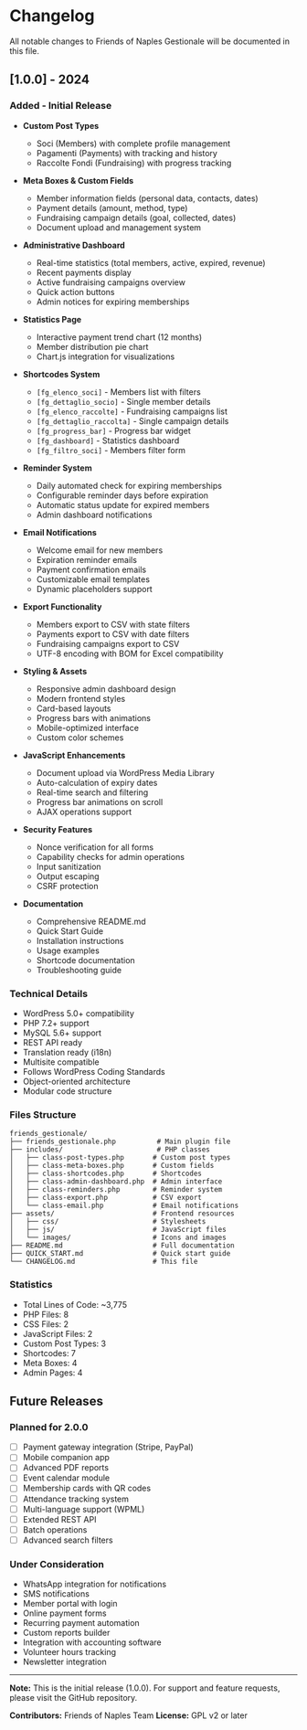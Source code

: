 # Changelog

All notable changes to Friends of Naples Gestionale will be documented in this file.

## [1.0.0] - 2024

### Added - Initial Release
- **Custom Post Types**
  - Soci (Members) with complete profile management
  - Pagamenti (Payments) with tracking and history
  - Raccolte Fondi (Fundraising) with progress tracking
  
- **Meta Boxes & Custom Fields**
  - Member information fields (personal data, contacts, dates)
  - Payment details (amount, method, type)
  - Fundraising campaign details (goal, collected, dates)
  - Document upload and management system
  
- **Administrative Dashboard**
  - Real-time statistics (total members, active, expired, revenue)
  - Recent payments display
  - Active fundraising campaigns overview
  - Quick action buttons
  - Admin notices for expiring memberships
  
- **Statistics Page**
  - Interactive payment trend chart (12 months)
  - Member distribution pie chart
  - Chart.js integration for visualizations
  
- **Shortcodes System**
  - `[fg_elenco_soci]` - Members list with filters
  - `[fg_dettaglio_socio]` - Single member details
  - `[fg_elenco_raccolte]` - Fundraising campaigns list
  - `[fg_dettaglio_raccolta]` - Single campaign details
  - `[fg_progress_bar]` - Progress bar widget
  - `[fg_dashboard]` - Statistics dashboard
  - `[fg_filtro_soci]` - Members filter form
  
- **Reminder System**
  - Daily automated check for expiring memberships
  - Configurable reminder days before expiration
  - Automatic status update for expired members
  - Admin dashboard notifications
  
- **Email Notifications**
  - Welcome email for new members
  - Expiration reminder emails
  - Payment confirmation emails
  - Customizable email templates
  - Dynamic placeholders support
  
- **Export Functionality**
  - Members export to CSV with state filters
  - Payments export to CSV with date filters
  - Fundraising campaigns export to CSV
  - UTF-8 encoding with BOM for Excel compatibility
  
- **Styling & Assets**
  - Responsive admin dashboard design
  - Modern frontend styles
  - Card-based layouts
  - Progress bars with animations
  - Mobile-optimized interface
  - Custom color schemes
  
- **JavaScript Enhancements**
  - Document upload via WordPress Media Library
  - Auto-calculation of expiry dates
  - Real-time search and filtering
  - Progress bar animations on scroll
  - AJAX operations support
  
- **Security Features**
  - Nonce verification for all forms
  - Capability checks for admin operations
  - Input sanitization
  - Output escaping
  - CSRF protection
  
- **Documentation**
  - Comprehensive README.md
  - Quick Start Guide
  - Installation instructions
  - Usage examples
  - Shortcode documentation
  - Troubleshooting guide

### Technical Details
- WordPress 5.0+ compatibility
- PHP 7.2+ support
- MySQL 5.6+ support
- REST API ready
- Translation ready (i18n)
- Multisite compatible
- Follows WordPress Coding Standards
- Object-oriented architecture
- Modular code structure

### Files Structure
```
friends_gestionale/
├── friends_gestionale.php          # Main plugin file
├── includes/                       # PHP classes
│   ├── class-post-types.php       # Custom post types
│   ├── class-meta-boxes.php       # Custom fields
│   ├── class-shortcodes.php       # Shortcodes
│   ├── class-admin-dashboard.php  # Admin interface
│   ├── class-reminders.php        # Reminder system
│   ├── class-export.php           # CSV export
│   └── class-email.php            # Email notifications
├── assets/                        # Frontend resources
│   ├── css/                       # Stylesheets
│   ├── js/                        # JavaScript files
│   └── images/                    # Icons and images
├── README.md                      # Full documentation
├── QUICK_START.md                 # Quick start guide
└── CHANGELOG.md                   # This file
```

### Statistics
- Total Lines of Code: ~3,775
- PHP Files: 8
- CSS Files: 2
- JavaScript Files: 2
- Custom Post Types: 3
- Shortcodes: 7
- Meta Boxes: 4
- Admin Pages: 4

## Future Releases

### Planned for 2.0.0
- [ ] Payment gateway integration (Stripe, PayPal)
- [ ] Mobile companion app
- [ ] Advanced PDF reports
- [ ] Event calendar module
- [ ] Membership cards with QR codes
- [ ] Attendance tracking system
- [ ] Multi-language support (WPML)
- [ ] Extended REST API
- [ ] Batch operations
- [ ] Advanced search filters

### Under Consideration
- WhatsApp integration for notifications
- SMS notifications
- Member portal with login
- Online payment forms
- Recurring payment automation
- Custom reports builder
- Integration with accounting software
- Volunteer hours tracking
- Newsletter integration

---

**Note:** This is the initial release (1.0.0). For support and feature requests, please visit the GitHub repository.

**Contributors:** Friends of Naples Team
**License:** GPL v2 or later

